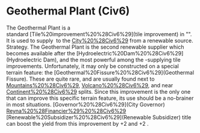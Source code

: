# Geothermal Plant (Civ6)

The Geothermal Plant is a standard [Tile%20improvement%20%28Civ6%29](tile improvement) in "". It is used to supply  to the [City%20%28Civ6%29](city) from a renewable source.
Strategy.
The Geothermal Plant is the second renewable supplier which becomes available after the [Hydroelectric%20Dam%20%28Civ6%29](Hydroelectric Dam), and the most powerful among the -supplying tile improvements. Unfortunately, it may only be constructed on a special terrain feature: the [Geothermal%20Fissure%20%28Civ6%29](Geothermal Fissure). These are quite rare, and are usually found next to [Mountains%20%28Civ6%29](Mountains), [Volcano%20%28Civ6%29](Volcanoes), and near [Continent%20%28Civ6%29](continent) splits. Since this improvement is the only one that can improve this specific terrain feature, its use should be a no-brainer in most situations.
[Governor%20%28Civ6%29](City Governor) [Reyna%20%28Financier%29%20%28Civ6%29](Reyna's) [Renewable%20Subsidizer%20%28Civ6%29](Renewable Subsidizer) title can boost the yield from this improvement by +2 and +2 .